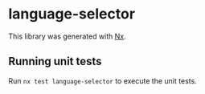 # language-selector

This library was generated with [Nx](https://nx.dev).

## Running unit tests

Run `nx test language-selector` to execute the unit tests.
